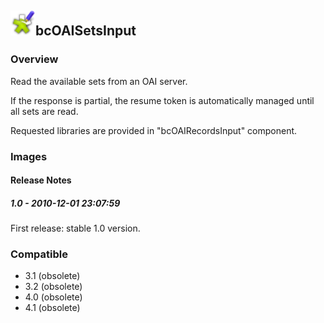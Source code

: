 ## <img src='./logo.jpg' width='40' height='40'>bcOAISetsInput

### Overview
Read the available sets from an OAI server.

If the response is partial, the resume token is automatically managed until all sets are read.

Requested libraries are provided in "bcOAIRecordsInput" component.
### Images




#### Release Notes

##### 1.0 - 2010-12-01 23:07:59
First release: stable 1.0 version.
### Compatible
 -  3.1 (obsolete)
 -   3.2 (obsolete)
 -   4.0 (obsolete)
 -   4.1 (obsolete)